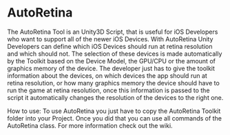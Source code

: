 AutoRetina
==========

The AutoRetina Tool is an Unity3D Script, that is useful for iOS Developers who want to support all of the newer iOS Devices. With AutoRetina Unity Developers can define which iOS Devices should run at retina resolution and which should not. The selection of these devices is made automatically by the Toolkit based on the Device Model, the GPU/CPU or the amount of graphics memory of the device. The developer just has to give the toolkit information about the devices, on which devices the app should run at retina resolution, or how many graphics memory the device should have to run the game at retina resolution, once this information is passed to the script it automatically changes the resolution of the devices to the right one.


How to use:
To use AutoRetina you just have to copy the AutoRetina Toolkit folder into your Project. Once you did that you can use all commands of the AutoRetina class. For more information check out the wiki.
